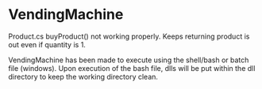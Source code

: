 # VendingMachine

Product.cs buyProduct() not working properly. Keeps returning product is out even if quantity is 1.

VendingMachine has been made to execute using the shell/bash or batch file (windows). Upon execution of the bash file, dlls will be put within the dll directory to keep the working directory clean.

